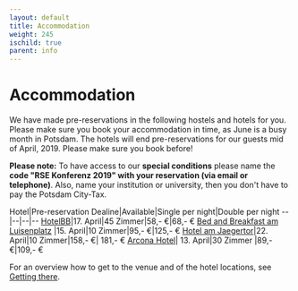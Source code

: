```yaml
--- 
layout: default 
title: Accommodation
weight: 245
ischild: true
parent: info
---
```


# Accommodation 

We have made pre-reservations in the following hostels and hotels for you. Please make sure you book your accommodation in time, as June is a busy month in Potsdam. The hotels will end pre-reservations for our guests mid of April, 2019. Please make sure you book before! 

**Please note:**
To have access to our **special conditions** please name the **code "RSE Konferenz 2019" with your reservation (via email or telephone)**. Also, name your institution or university, then you don't have to pay the Potsdam City-Tax.

Hotel|Pre-reservation Dealine|Available|Single per night|Double per night
--|--|--|--
[HotelBB](https://www.hotelbb.de/en/potsdam)|17. April|45 Zimmer|58,- €|68,- €
[Bed and Breakfast am Luisenplatz](https://www.bed-breakfast-potsdam.de/) |15. April|10 Zimmer|95,- €|125,- € 
[Hotel am Jaegertor](http://www.potsdam-hotel-am-jaegertor.de/en)|22. April|10 Zimmer|158,- €| 181,- €
[Arcona Hotel](https://potsdam.arcona.de/)| 13. April|30 Zimmer |89,- €|109,- €

For an overview how to get to the venue and of the hotel locations, see [Getting there](venue.html).
